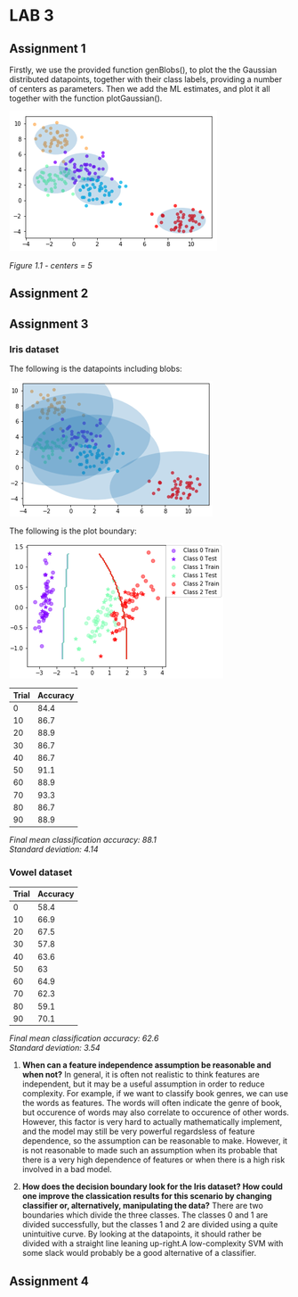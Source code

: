 # LAB 3



## Assignment 1

Firstly, we use the provided function genBlobs(), to plot the the Gaussian distributed datapoints, together with their class labels, providing a number of centers as parameters. Then we add the ML estimates, and plot it all together with the function plotGaussian().

![a1_1](imgs/a1_1.png)

*Figure 1.1 - centers = 5*



## Assignment 2



## Assignment 3

### Iris dataset

The following is the datapoints including blobs:

![Figure_6](imgs/plotgaussian.png)

The following is the plot boundary:

![Figure_7](imgs/plotboundary.png)

Trial | Accuracy
--- | ---
0 | 84.4
10 | 86.7
20 | 88.9
30 | 86.7
40 | 86.7
50 | 91.1
60 | 88.9
70 | 93.3
80 | 86.7
90 | 88.9

*Final mean classification accuracy: 88.1*  
*Standard deviation: 4.14*

### Vowel dataset
Trial | Accuracy
--- | ---
0 | 58.4
10 | 66.9
20 | 67.5
30 | 57.8
40 | 63.6
50 | 63
60 | 64.9
70 | 62.3
80 | 59.1
90 | 70.1

*Final mean classification accuracy: 62.6*  
*Standard deviation: 3.54*

1) **When can a feature independence assumption be reasonable and when not?**
In general, it is often not realistic to think features are independent, but it may be a useful assumption in order to reduce complexity. For example, if we want to classify  book genres, we can use the words as features. The words will often indicate the genre of book, but occurence of words may also correlate to occurence of other words. However, this factor is very hard to actually mathematically implement, and the model may still be very powerful regardsless of feature dependence, so the assumption can be reasonable to make. However, it is not reasonable to made such an assumption when its probable that there is a very high dependence of features or when there is a high risk involved in a bad model.

2) **How does the decision boundary look for the Iris dataset? How could one improve the classication results for this scenario by changing classifier or, alternatively, manipulating the data?**
There are two boundaries which divide the three classes. The classes 0 and 1 are divided successfully, but the classes 1 and 2 are divided using a quite unintuitive curve. By looking at the datapoints, it should rather be divided with a straight line leaning up-right.A low-complexity SVM with some slack would probably be a good alternative of a classifier.



## Assignment 4

